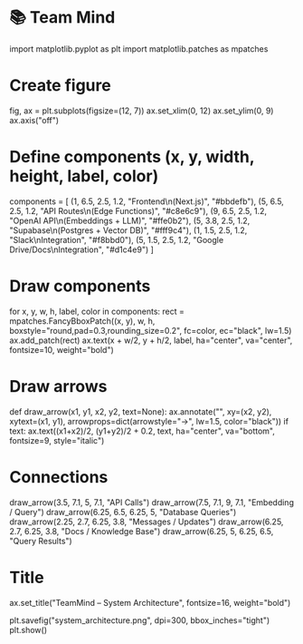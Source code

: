 # 📚 Team Mind
import matplotlib.pyplot as plt
import matplotlib.patches as mpatches

# Create figure
fig, ax = plt.subplots(figsize=(12, 7))
ax.set_xlim(0, 12)
ax.set_ylim(0, 9)
ax.axis("off")

# Define components (x, y, width, height, label, color)
components = [
    (1, 6.5, 2.5, 1.2, "Frontend\n(Next.js)", "#bbdefb"),
    (5, 6.5, 2.5, 1.2, "API Routes\n(Edge Functions)", "#c8e6c9"),
    (9, 6.5, 2.5, 1.2, "OpenAI API\n(Embeddings + LLM)", "#ffe0b2"),
    (5, 3.8, 2.5, 1.2, "Supabase\n(Postgres + Vector DB)", "#fff9c4"),
    (1, 1.5, 2.5, 1.2, "Slack\nIntegration", "#f8bbd0"),
    (5, 1.5, 2.5, 1.2, "Google Drive/Docs\nIntegration", "#d1c4e9")
]

# Draw components
for x, y, w, h, label, color in components:
    rect = mpatches.FancyBboxPatch((x, y), w, h,
                                   boxstyle="round,pad=0.3,rounding_size=0.2",
                                   fc=color, ec="black", lw=1.5)
    ax.add_patch(rect)
    ax.text(x + w/2, y + h/2, label, ha="center", va="center", fontsize=10, weight="bold")

# Draw arrows
def draw_arrow(x1, y1, x2, y2, text=None):
    ax.annotate("", xy=(x2, y2), xytext=(x1, y1),
                arrowprops=dict(arrowstyle="->", lw=1.5, color="black"))
    if text:
        ax.text((x1+x2)/2, (y1+y2)/2 + 0.2, text, ha="center", va="bottom", fontsize=9, style="italic")

# Connections
draw_arrow(3.5, 7.1, 5, 7.1, "API Calls")
draw_arrow(7.5, 7.1, 9, 7.1, "Embedding / Query")
draw_arrow(6.25, 6.5, 6.25, 5, "Database Queries")
draw_arrow(2.25, 2.7, 6.25, 3.8, "Messages / Updates")
draw_arrow(6.25, 2.7, 6.25, 3.8, "Docs / Knowledge Base")
draw_arrow(6.25, 5, 6.25, 6.5, "Query Results")

# Title
ax.set_title("TeamMind – System Architecture", fontsize=16, weight="bold")

plt.savefig("system_architecture.png", dpi=300, bbox_inches="tight")
plt.show()

